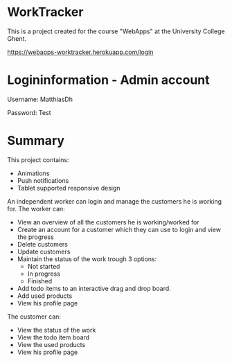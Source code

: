 WorkTracker
================
This is a project created for the course "WebApps" at the University College Ghent.

https://webapps-worktracker.herokuapp.com/login

Logininformation - Admin account
================
Username: MatthiasDh

Password: Test

Summary
================
This project contains:
  - Animations
  - Push notifications
  - Tablet supported responsive design
  
An independent worker can login and manage the customers he is working for.
The worker can:
  - View an overview of all the customers he is working/worked for
  - Create an account for a customer which they can use to login and view the progress
  - Delete customers
  - Update customers
  - Maintain the status of the work trough 3 options:
    - Not started
    - In progress
    - Finished
  - Add todo items to an interactive drag and drop board.
  - Add used products
  - View his profile page
  
The customer can:
  - View the status of the work
  - View the todo item board
  - View the used products
  - View his profile page
  
  
